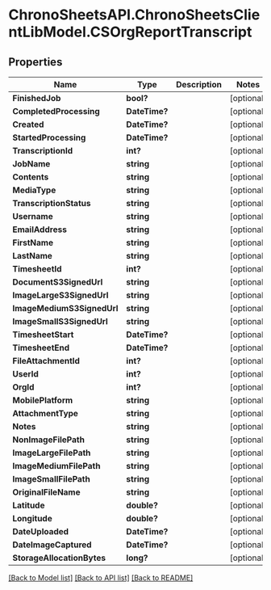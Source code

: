 # ChronoSheetsAPI.ChronoSheetsClientLibModel.CSOrgReportTranscript
## Properties

Name | Type | Description | Notes
------------ | ------------- | ------------- | -------------
**FinishedJob** | **bool?** |  | [optional] 
**CompletedProcessing** | **DateTime?** |  | [optional] 
**Created** | **DateTime?** |  | [optional] 
**StartedProcessing** | **DateTime?** |  | [optional] 
**TranscriptionId** | **int?** |  | [optional] 
**JobName** | **string** |  | [optional] 
**Contents** | **string** |  | [optional] 
**MediaType** | **string** |  | [optional] 
**TranscriptionStatus** | **string** |  | [optional] 
**Username** | **string** |  | [optional] 
**EmailAddress** | **string** |  | [optional] 
**FirstName** | **string** |  | [optional] 
**LastName** | **string** |  | [optional] 
**TimesheetId** | **int?** |  | [optional] 
**DocumentS3SignedUrl** | **string** |  | [optional] 
**ImageLargeS3SignedUrl** | **string** |  | [optional] 
**ImageMediumS3SignedUrl** | **string** |  | [optional] 
**ImageSmallS3SignedUrl** | **string** |  | [optional] 
**TimesheetStart** | **DateTime?** |  | [optional] 
**TimesheetEnd** | **DateTime?** |  | [optional] 
**FileAttachmentId** | **int?** |  | [optional] 
**UserId** | **int?** |  | [optional] 
**OrgId** | **int?** |  | [optional] 
**MobilePlatform** | **string** |  | [optional] 
**AttachmentType** | **string** |  | [optional] 
**Notes** | **string** |  | [optional] 
**NonImageFilePath** | **string** |  | [optional] 
**ImageLargeFilePath** | **string** |  | [optional] 
**ImageMediumFilePath** | **string** |  | [optional] 
**ImageSmallFilePath** | **string** |  | [optional] 
**OriginalFileName** | **string** |  | [optional] 
**Latitude** | **double?** |  | [optional] 
**Longitude** | **double?** |  | [optional] 
**DateUploaded** | **DateTime?** |  | [optional] 
**DateImageCaptured** | **DateTime?** |  | [optional] 
**StorageAllocationBytes** | **long?** |  | [optional] 

[[Back to Model list]](../README.md#documentation-for-models) [[Back to API list]](../README.md#documentation-for-api-endpoints) [[Back to README]](../README.md)

